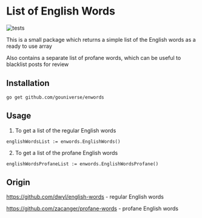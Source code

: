 # List of English Words

![tests](https://github.com/gouniverse/enwords/workflows/tests/badge.svg)

This is a small package which returns a simple list of the English words as a ready to use array

Also contains a separate list of profane words, which can be useful to blacklist posts for review

## Installation

```golang
go get github.com/gouniverse/enwords
```

## Usage

1. To get a list of the regular English words

```golang
englishWordsList := enwords.EnglishWords()
```


2. To get a list of the profane English words

```golang
englishWordsProfaneList := enwords.EnglishWordsProfane()
```

## Origin

https://github.com/dwyl/english-words - regular English words

https://github.com/zacanger/profane-words - profane English words
